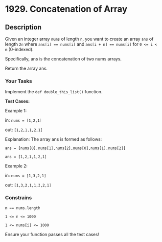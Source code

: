 # 1929. Concatenation of Array

## Description

Given an integer array `nums` of length `n`, you want to create
an array `ans` of length `2n` where `ans[i] == nums[i]` and
`ans[i + n] == nums[i]` for `0 <= i < n` (0-indexed).

Specifically, ans is the concatenation of two nums arrays.

Return the array ans.

### Your Tasks 

Implement the `def double_this_list()` function.

**Test Cases:**

Example 1:

in: `nums = [1,2,1]`

out: `[1,2,1,1,2,1]`

Explanation: The array ans is formed as follows:

`ans = [nums[0],nums[1],nums[2],nums[0],nums[1],nums[2]]` 

`ans = [1,2,1,1,2,1]`

Example 2:

in: `nums = [1,3,2,1]`

out: `[1,3,2,1,1,3,2,1]`

### Constrains

`n == nums.length`

`1 <= n <= 1000`

`1 <= nums[i] <= 1000`

Ensure your function passes all the test cases!
